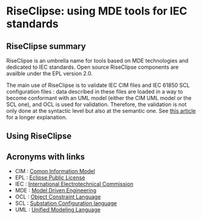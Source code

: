 # RiseClipse: using MDE tools for IEC standards

## RiseClipse summary

RiseClipse is an umbrella name for tools based on MDE technologies and dedicated to IEC standards. Open source RiseClipse components are availble under the EPL version 2.0. 

The main use of RiseClipse is to validate IEC CIM files and IEC 61850 SCL configuration files : data described in these files are loaded in a way to become conformant with an UML model (either the CIM UML model or the SCL one), and OCL is used for validation. Therefore, the validation is not only done at the syntactic level but also at the semantic one. See [this article](https://pscc-central.epfl.ch/repo/papers/2016/411.pdf) for a longer explanation.

## Using RiseClipse

## Acronyms with links
* CIM : [Comon Information Model](https://en.wikipedia.org/wiki/Common_Information_Model_(electricity))
* EPL : [Eclipse Public License](https://www.eclipse.org/legal/epl-2.0/)
* IEC : [International Electrotechnical Commission](https://www.iec.ch)
* MDE : [Model Driven Engineering](https://en.wikipedia.org/wiki/Model-driven_engineering)
* OCL : [Object Constraint Language](https://en.wikipedia.org/wiki/Object_Constraint_Language)
* SCL : [Substation Configuration language](https://en.wikipedia.org/wiki/Substation_Configuration_Language)
* UML : [Unified Modeling Language](https://en.wikipedia.org/wiki/Unified_Modeling_Language)
